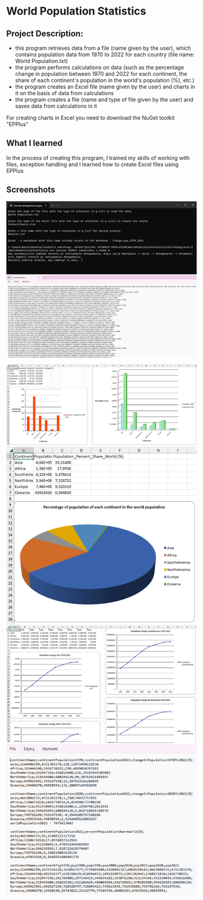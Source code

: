 # World Population Statistics


## Project Description:
- this program retrieves data from a file (name given by the user), which contains population data from 1970 to 2022 for each country (file name: World Population.txt)
- the program performs calculations on data (such as the percentage change in population between 1970 and 2022 for each continent, the share of each continent's population in the world's population (%), etc.)
- the program creates an Excel file (name given by the user) and charts in it on the basis of data from calculations
- the program creates a file (name and type of file given by the user) and saves data from calculations in it

For creating charts in Excel you need to download the NuGet toolkit "EPPlus"


## What I learned 
In the process of creating this program, I trained my skills of working with files, exception handling and I learned how to create Excel files using EPPlus


## Screenshots
![App Screenshot](https://raw.githubusercontent.com/CodeRookie0/world-population/main/Console_world_pop.png?token=GHSAT0AAAAAACCIXD2VIKAWBG5SLGZTGJWWZCXYONA)
![App Screenshot](https://raw.githubusercontent.com/CodeRookie0/world-population/main/Data_world_pop.png?token=GHSAT0AAAAAACCIXD2VHCNEB4QRRGALY6PKZCXYPBQ)

![App Screenshot](https://raw.githubusercontent.com/CodeRookie0/world-population/main/Chart1_world_pop.png?token=GHSAT0AAAAAACCIXD2UJUKMKOKEZS6XQRRCZCXYP5Q)
![App Screenshot](https://raw.githubusercontent.com/CodeRookie0/world-population/main/Chart2_world_pop.png?token=GHSAT0AAAAAACCIXD2UQUWBN4OS7NPMFUCWZCXYQEQ)
![App Screenshot](https://raw.githubusercontent.com/CodeRookie0/world-population/main/Chart3_world_pop.png?token=GHSAT0AAAAAACCIXD2VJULDOHW6BDLRMZQWZCXYQLQ)
![App Screenshot](https://raw.githubusercontent.com/CodeRookie0/world-population/main/Results_world_pop.png?token=GHSAT0AAAAAACCIXD2V57SZG7M3QLKFOLP2ZCXYQRQ)

